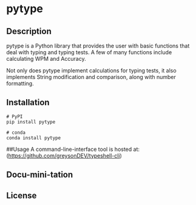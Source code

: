 # pytype

## Description
pytype is a Python library that provides the user with basic functions that deal with typing and typing tests. A few of many functions include calculating WPM and Accuracy.

Not only does pytype implement calculations for typing tests, it also implements String modification and comparison, along with number formatting.

## Installation
```
# PyPI
pip install pytype
```
```
# conda
conda install pytype
```
##Usage
A command-line-interface tool is hosted at: (https://github.com/greysonDEV/typeshell-cli)

## Docu-mini-tation


## License
